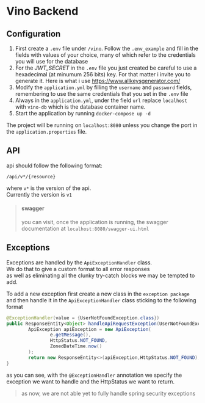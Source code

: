 # Vino Backend

## Configuration

1.  First create a `.env` file under `/vino`. Follow the `.env_example` and fill in the fields with values of your choice, many of which refer to the credentials you will use for the database
2.  For the *JWT_SECRET* in the `.env` file you just created be careful to use a hexadecimal (at minumum 256 bits) key. For that matter i invite you to generate it. Here is what i use https://www.allkeysgenerator.com/
3.  Modify the `application.yml` by filling the `username` and `password` fields, remembering to use the same credentials that you set in the `.env` file
4.  Always in the `application.yml`, under the field `url` replace `localhost` with `vino-db` which is the database container name.
5.  Start the application by running `docker-compose up -d` 

The project will be running on `localhost:8080` unless you change the port in the `application.properties` file.

## API

api should follow the following format:

`/api/v*/{resource}`

where `v*` is the version of the api. <br>Currently the version is `v1`

> #### swagger
>
> you can visit, once the application is running, the swagger documentation at `localhost:8080/swagger-ui.html`

## Exceptions

Exceptions are handled by the `ApiExceptionHandler` class. <br>We do that to give a custom format to all error responses <br> as well as eliminating all the clunky try-catch blocks we may be tempted to add.

To add a new exception first create a new class in the `exception package` and then handle it in
the `ApiExceptionHandler` class sticking to the following
format

```java
@ExceptionHandler(value = {UserNotFoundException.class})
public ResponseEntity<Object> handleApiRequestException(UserNotFoundException e){
        ApiException apiException = new ApiException(
                e.getMessage(),
                HttpStatus.NOT_FOUND,
                ZonedDateTime.now()
        );
        return new ResponseEntity<>(apiException,HttpStatus.NOT_FOUND);
}
```

as you can see, with the `@ExceptionHandler` annotation we specify the exception we want to handle and the HttpStatus we
want to return.

> as now, we are not able yet to fully handle spring security exceptions 
